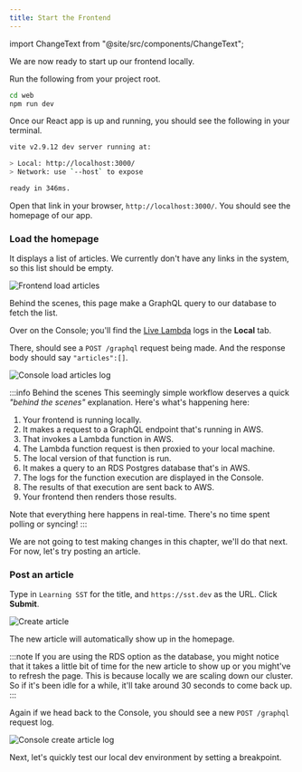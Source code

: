 ```yaml
---
title: Start the Frontend
---
```


import ChangeText from "@site/src/components/ChangeText";

We are now ready to start up our frontend locally.

<ChangeText>

Run the following from your project root.

</ChangeText>

```bash
cd web
npm run dev
```

Once our React app is up and running, you should see the following in your terminal.

```bash
vite v2.9.12 dev server running at:

> Local: http://localhost:3000/
> Network: use `--host` to expose

ready in 346ms.
```

Open that link in your browser, `http://localhost:3000/`. You should see the homepage of our app.

### Load the homepage

It displays a list of articles. We currently don't have any links in the system, so this list should be empty.

![Frontend load articles](/img/start-frontend/load-articles.png)

Behind the scenes, this page make a GraphQL query to our database to fetch the list.

Over on the Console; you'll find the [Live Lambda](../live-lambda-development.md) logs in the **Local** tab.

There, should see a `POST /graphql` request being made. And the response body should say `"articles":[]`.

![Console load articles log](/img/start-frontend/console-load-articles-log.png)

:::info Behind the scenes
This seemingly simple workflow deserves a quick _"behind the scenes"_ explanation. Here's what's happening here:

1. Your frontend is running locally.
2. It makes a request to a GraphQL endpoint that's running in AWS.
3. That invokes a Lambda function in AWS.
4. The Lambda function request is then proxied to your local machine.
5. The local version of that function is run.
6. It makes a query to an RDS Postgres database that's in AWS.
6. The logs for the function execution are displayed in the Console.
7. The results of that execution are sent back to AWS.
8. Your frontend then renders those results.

Note that everything here happens in real-time. There's no time spent polling or syncing!
:::

We are not going to test making changes in this chapter, we'll do that next. For now, let's try posting an article.

### Post an article

Type in `Learning SST` for the title, and `https://sst.dev` as the URL. Click **Submit**.

![Create article](/img/start-frontend/create-article.png)

The new article will automatically show up in the homepage.

:::note
If you are using the RDS option as the database, you might notice that it takes a little bit of time for the new article to show up or you might've to refresh the page. This is because locally we are scaling down our cluster. So if it's been idle for a while, it'll take around 30 seconds to come back up.
:::

Again if we head back to the Console, you should see a new `POST /graphql` request log.

![Console create article log](/img/start-frontend/console-create-article-log.png)

Next, let's quickly test our local dev environment by setting a breakpoint.
